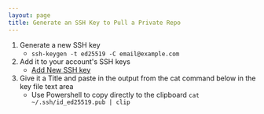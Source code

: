 ```yaml
---
layout: page
title: Generate an SSH Key to Pull a Private Repo
---
```


1. Generate a new SSH key
   - `ssh-keygen -t ed25519 -C email@example.com`
2. Add it to your account's SSH keys
   - [Add New SSH key](https://github.com/settings/ssh/new)
3. Give it a Title and paste in the output from the cat command below in the key file text area
   - Use Powershell to copy directly to the clipboard `cat ~/.ssh/id_ed25519.pub | clip`
